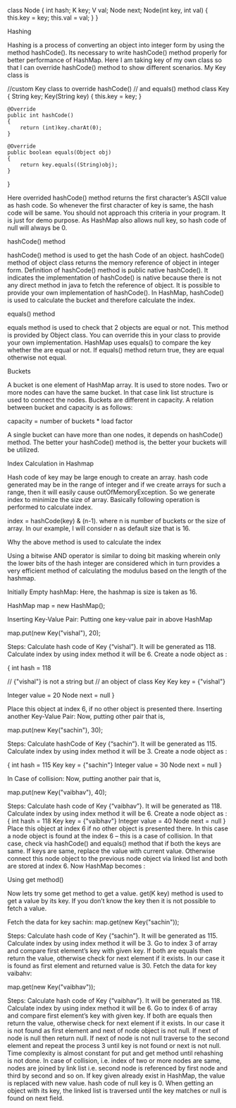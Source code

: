 class Node {
	int hash;
	K key;
	V val;
	Node next;
	Node(int key, int val) {
		this.key = key;
		this.val = val;
	}
}


Hashing

Hashing is a process of converting an object into integer form by using the method hashCode(). Its necessary to write hashCode() method properly for better performance of HashMap. Here I am taking key of my own class so that I can override hashCode() method to show different scenarios. My Key class is 

//custom Key class to override hashCode()
// and equals() method
class Key
{
  	String key;
  	Key(String key)
  	{
    	this.key = key;
  	}	
  
  	@Override
  	public int hashCode() 
  	{
     	return (int)key.charAt(0);
  	}

  	@Override
  	public boolean equals(Object obj)
  	{
    	return key.equals((String)obj);
  	}
}

Here overrided hashCode() method returns the first character’s ASCII value as hash code. So whenever the first character of key is same, the hash code will be same. You should not approach this criteria in your program. It is just for demo purpose. As HashMap also allows null key, so hash code of null will always be 0.
 

hashCode() method

hashCode() method is used to get the hash Code of an object. hashCode() method of object class returns the memory reference of object in integer form. Definition of hashCode() method is public native hashCode(). It indicates the implementation of hashCode() is native because there is not any direct method in java to fetch the reference of object. It is possible to provide your own implementation of hashCode(). 
In HashMap, hashCode() is used to calculate the bucket and therefore calculate the index. 
 

equals() method

equals method is used to check that 2 objects are equal or not. This method is provided by Object class. You can override this in your class to provide your own implementation. 
HashMap uses equals() to compare the key whether the are equal or not. If equals() method return true, they are equal otherwise not equal. 
 

Buckets

A bucket is one element of HashMap array. It is used to store nodes. Two or more nodes can have the same bucket. In that case link list structure is used to connect the nodes. Buckets are different in capacity. A relation between bucket and capacity is as follows: 

capacity = number of buckets * load factor

A single bucket can have more than one nodes, it depends on hashCode() method. The better your hashCode() method is, the better your buckets will be utilized. 
 

Index Calculation in Hashmap

Hash code of key may be large enough to create an array. hash code generated may be in the range of integer and if we create arrays for such a range, then it will easily cause outOfMemoryException. So we generate index to minimize the size of array. Basically following operation is performed to calculate index. 
 
index = hashCode(key) & (n-1).
where n is number of buckets or the size of array. In our example, I will consider n as default size that is 16. 

Why the above method is used to calculate the index

Using a bitwise AND operator is similar to doing bit masking wherein only the lower bits of the hash integer are considered which in turn provides a very efficient method of calculating the modulus based on the length of the hashmap.

Initially Empty hashMap: Here, the hashmap is size is taken as 16. 
 
HashMap map = new HashMap();


Inserting Key-Value Pair: Putting one key-value pair in above HashMap 
 
map.put(new Key("vishal"), 20);

Steps: 
Calculate hash code of Key {“vishal”}. It will be generated as 118.
Calculate index by using index method it will be 6.
Create a node object as : 
 
{
  int hash = 118

  // {"vishal"} is not a string but 
  // an object of class Key
  Key key = {"vishal"}

  Integer value = 20
  Node next = null
}
 
Place this object at index 6, if no other object is presented there.
Inserting another Key-Value Pair: Now, putting other pair that is, 
 
map.put(new Key("sachin"), 30);

Steps:
Calculate hashCode of Key {“sachin”}. It will be generated as 115.
Calculate index by using index method it will be 3.
Create a node object as : 
 
{
  int hash = 115
  Key key = {"sachin"}
  Integer value = 30
  Node next = null
}
 
In Case of collision: Now, putting another pair that is, 
 
map.put(new Key("vaibhav"), 40);

Steps: 
Calculate hash code of Key {“vaibhav”}. It will be generated as 118.
Calculate index by using index method it will be 6.
Create a node object as :
 {
  int hash = 118
  Key key = {"vaibhav"}
  Integer value = 40
  Node next = null
}
Place this object at index 6 if no other object is presented there.
In this case a node object is found at the index 6 – this is a case of collision.
In that case, check via hashCode() and equals() method that if both the keys are same.
If keys are same, replace the value with current value.
Otherwise connect this node object to the previous node object via linked list and both are stored at index 6. 
Now HashMap becomes :

Using get method()

Now lets try some get method to get a value. get(K key) method is used to get a value by its key. If you don’t know the key then it is not possible to fetch a value. 
 

Fetch the data for key sachin: 
map.get(new Key("sachin"));

Steps: 
Calculate hash code of Key {“sachin”}. It will be generated as 115.
Calculate index by using index method it will be 3.
Go to index 3 of array and compare first element’s key with given key. If both are equals then return the value, otherwise check for next element if it exists.
In our case it is found as first element and returned value is 30.
Fetch the data for key vaibahv: 
 
map.get(new Key("vaibhav"));

Steps: 
Calculate hash code of Key {“vaibhav”}. It will be generated as 118.
Calculate index by using index method it will be 6.
Go to index 6 of array and compare first element’s key with given key. If both are equals then return the value, otherwise check for next element if it exists.
In our case it is not found as first element and next of node object is not null.
If next of node is null then return null.
If next of node is not null traverse to the second element and repeat the process 3 until key is not found or next is not null.
Time complexity is almost constant for put and get method until rehashing is not done.
In case of collision, i.e. index of two or more nodes are same, nodes are joined by link list i.e. second node is referenced by first node and third by second and so on.
If key given already exist in HashMap, the value is replaced with new value.
hash code of null key is 0.
When getting an object with its key, the linked list is traversed until the key matches or null is found on next field.
